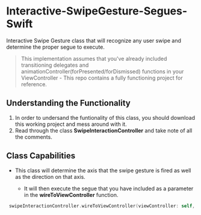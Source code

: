 # Interactive-SwipeGesture-Segues-Swift
Interactive Swipe Gesture class that will recognize any user swipe and determine the proper segue to execute.


> This implementation assumes that you've already included transitioning delegates and animationController(forPresented/forDismissed) functions in your ViewController - This repo contains a fully functioning project for reference.

## Understanding the Functionality

1. In order to undersand the funtionality of this class, you should download this working project and mess around with it. 
2. Read through the class **SwipeInteractionController** and take note of all the comments.

## Class Capabilities

* This class will determine the axis that the swipe gesture is fired as well as the direction on that axis.

   * It will then execute the segue that you have included as a parameter in the **wireToViewController** function.




```swift
 swipeInteractionController.wireToViewController(viewController: self, segueUp: "showSignUp", segueDown: "showLogin", segueLeft: nil, segueRight: nil)
```
